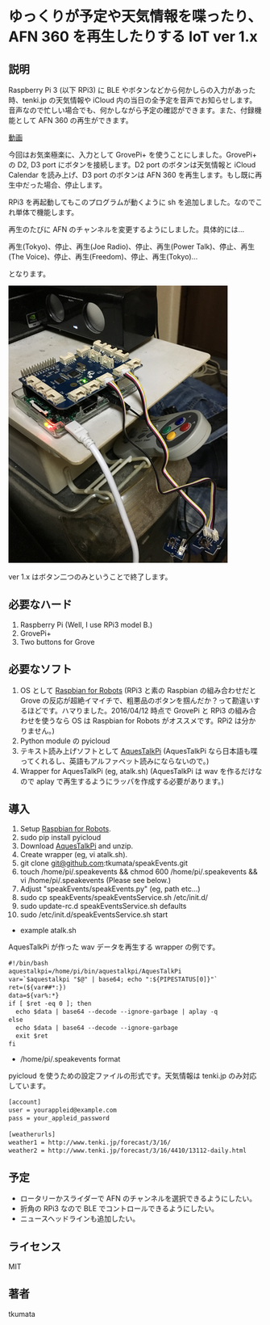 # ゆっくりが予定や天気情報を喋ったり、AFN 360 を再生したりする IoT ver 1.x


## 説明
Raspberry Pi 3 (以下 RPi3) に BLE やボタンなどから何かしらの入力があった時、tenki.jp の天気情報や iCloud 内の当日の全予定を音声でお知らせします。音声なので忙しい場合でも、何かしながら予定の確認ができます。また、付録機能として AFN 360 の再生ができます。

[動画](images/IMG0054.m4v)

今回はお気楽極楽に、入力として GrovePi+ を使うことにしました。GrovePi+ の D2, D3 port にボタンを接続します。D2 port のボタンは天気情報と iCloud Calendar を読み上げ、D3 port のボタンは AFN 360 を再生します。もし既に再生中だった場合、停止します。

RPi3 を再起動してもこのプログラムが動くように sh を追加しました。なのでこれ単体で機能します。

再生のたびに AFN のチャンネルを変更するようにしました。具体的には...

再生(Tokyo)、停止、再生(Joe Radio)、停止、再生(Power Talk)、停止、再生(The Voice)、停止、再生(Freedom)、停止、再生(Tokyo)...

となります。

[![the thing](images/IMG0047.png)](images/IMG0054.m4v)

ver 1.x はボタン二つのみということで終了します。


## 必要なハード
1. Raspberry Pi (Well, I use RPi3 model B.)
2. GrovePi+
3. Two buttons for Grove


## 必要なソフト
1. OS として [Raspbian for Robots](http://www.dexterindustries.com/howto/install-raspbian-for-robots-image-on-an-sd-card/) (RPi3 と素の Raspbian の組み合わせだと Grove の反応が超絶イマイチで、粗悪品のボタンを掴んだか？って勘違いするほどです。ハマりました。2016/04/12 時点で GrovePi と RPi3 の組み合わせを使うなら OS は Raspbian for Robots がオススメです。RPi2 は分かりません。)
2. Python module の pyicloud
3. テキスト読み上げソフトとして [AquesTalkPi](http://www.a-quest.com/products/aquestalkpi.html) (AquesTalkPi なら日本語も喋ってくれるし、英語もアルファベット読みにならないので。)
4. Wrapper for AquesTalkPi (eg, atalk.sh) (AquesTalkPi は wav を作るだけなので aplay で再生するようにラッパを作成する必要があります。)


## 導入
1. Setup [Raspbian for Robots](http://www.dexterindustries.com/howto/install-raspbian-for-robots-image-on-an-sd-card/).
2. sudo pip install pyicloud
3. Download [AquesTalkPi](http://www.a-quest.com/products/aquestalkpi.html) and unzip.
4. Create wrapper (eg, vi atalk.sh).
5. git clone git@github.com:tkumata/speakEvents.git
6. touch /home/pi/.speakevents && chmod 600 /home/pi/.speakevents && vi /home/pi/.speakevents (Please see below.)
7. Adjust "speakEvents/speakEvents.py" (eg, path etc...)
8. sudo cp speakEvents/speakEventsService.sh /etc/init.d/
9. sudo update-rc.d speakEventsService.sh defaults
10. sudo /etc/init.d/speakEventsService.sh start


- example atalk.sh

AquesTalkPi が作った wav データを再生する wrapper の例です。

```
#!/bin/bash
aquestalkpi=/home/pi/bin/aquestalkpi/AquesTalkPi
var=`$aquestalkpi "$@" | base64; echo ":${PIPESTATUS[0]}"`
ret=(${var##*:})
data=${var%:*}
if [ $ret -eq 0 ]; then
  echo $data | base64 --decode --ignore-garbage | aplay -q
else
  echo $data | base64 --decode --ignore-garbage
  exit $ret
fi
```


- /home/pi/.speakevents format

pyicloud を使うための設定ファイルの形式です。天気情報は tenki.jp のみ対応しています。

```
[account]
user = yourappleid@example.com
pass = your_appleid_password

[weatherurls]
weather1 = http://www.tenki.jp/forecast/3/16/
weather2 = http://www.tenki.jp/forecast/3/16/4410/13112-daily.html
```


## 予定
- ロータリーかスライダーで AFN のチャンネルを選択できるようにしたい。
- 折角の RPi3 なので BLE でコントロールできるようにしたい。
- ニュースヘッドラインも追加したい。


## ライセンス
MIT


## 著者
tkumata
